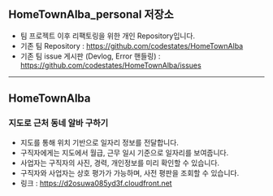 ## HomeTownAlba_personal 저장소
- 팀 프로젝트 이후 리팩토링을 위한 개인 Repository입니다.
- 기존 팀 Repository : https://github.com/codestates/HomeTownAlba
- 기존 팀 issue 게시판 (Devlog, Error 핸들링) : https://github.com/codestates/HomeTownAlba/issues

***

## HomeTownAlba
### 지도로 근처 동네 알바 구하기

- 지도를 통해 위치 기반으로 일자리 정보를 전달합니다.
- 구직자에게는 지도에서 월급, 근무 일시 기준으로 일자리를 보여줍니다.
- 사업자는 구직자의 사진, 경력, 개인정보를 미리 확인할 수 있습니다.
- 구직자와 사업자는 상호 평가가 가능하며, 사전 평판을 조회할 수 있습니다.
- 링크 : https://d2osuwa085yd3f.cloudfront.net
